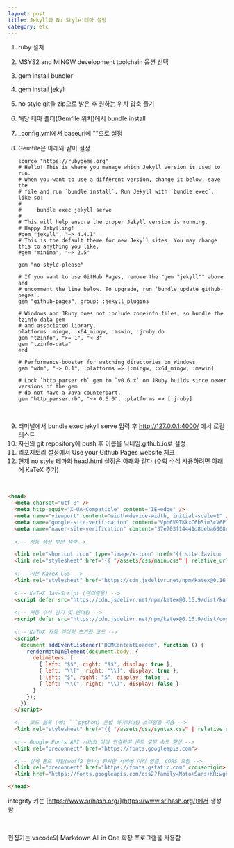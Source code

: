 ```yaml
---
layout: post
title: Jekyll과 No Style 테마 설정
category: etc
---
```


1. ruby 설치  
2. MSYS2 and MINGW development toolchain 옵션 선택  
3. gem install bundler  
4. gem install jekyll  
5. no style git을 zip으로 받은 후 원하는 위치 압축 풀기  
6. 해당 테마 폴더(Gemfile 위치)에서 bundle install
7. _config.yml에서 baseurl에 ""으로 설정  
8. Gemfile은 아래와 같이 설정  

    ```
    source "https://rubygems.org"
    # Hello! This is where you manage which Jekyll version is used to run.
    # When you want to use a different version, change it below, save the
    # file and run `bundle install`. Run Jekyll with `bundle exec`, like so:
    #
    #     bundle exec jekyll serve
    #
    # This will help ensure the proper Jekyll version is running.
    # Happy Jekylling!
    #gem "jekyll", "~> 4.4.1"
    # This is the default theme for new Jekyll sites. You may change this to anything you like.
    #gem "minima", "~> 2.5"

    gem "no-style-please"

    # If you want to use GitHub Pages, remove the "gem "jekyll"" above and
    # uncomment the line below. To upgrade, run `bundle update github-pages`.
    gem "github-pages", group: :jekyll_plugins

    # Windows and JRuby does not include zoneinfo files, so bundle the tzinfo-data gem
    # and associated library.
    platforms :mingw, :x64_mingw, :mswin, :jruby do
    gem "tzinfo", ">= 1", "< 3"
    gem "tzinfo-data"
    end

    # Performance-booster for watching directories on Windows
    gem "wdm", "~> 0.1", :platforms => [:mingw, :x64_mingw, :mswin]

    # Lock `http_parser.rb` gem to `v0.6.x` on JRuby builds since newer versions of the gem
    # do not have a Java counterpart.
    gem "http_parser.rb", "~> 0.6.0", :platforms => [:jruby]
    ``` 
&nbsp;

9. 터미널에서 bundle exec jekyll serve 입력 후 http://127.0.0.1:4000/ 에서 로컬 테스트  
10. 자신의 git repository에 push 후 이름을 닉네임.github.io로 설정  
11. 리포지토리 설정에서 Use your Github Pages website 체크  
12. 현재 no style 테마의 head.html 설정은 아래와 같다 (수학 수식 사용하려면 아래에 KaTeX 추가)

&nbsp;

```html
<head>
  <meta charset="utf-8" />
  <meta http-equiv="X-UA-Compatible" content="IE=edge" />
  <meta name="viewport" content="width=device-width, initial-scale=1" />
  <meta name="google-site-verification" content="Vph6V9TKkxC6bSim3cV6PTrIESWqZGR3rGAHZo3Tj5Q" />
  <meta name="naver-site-verification" content="37e703f14441d8deba6008e5635033e368c7074b" />
  
  <!-- 자동 생성 부분 생략-->

  <link rel="shortcut icon" type="image/x-icon" href="{{ site.favicon | relative_url }}" />
  <link rel="stylesheet" href="{{ "/assets/css/main.css" | relative_url }}" />
	
  <!-- 기본 KaTeX CSS -->
  <link rel="stylesheet" href="https://cdn.jsdelivr.net/npm/katex@0.16.9/dist/katex.css" integrity="sha384-OH8qNTHoMMVNVcKdKewlipV4SErXqccxxlg6HC9Cwjr5oZu2AdBej1TndeCirael" crossorigin="anonymous">
  
  <!-- KaTeX JavaScript (렌더링용) -->
  <script defer src="https://cdn.jsdelivr.net/npm/katex@0.16.9/dist/katex.min.js" integrity="sha384-XjKyOOlGwcjNTAIQHIpgOno0Hl1YQqzUOEleOLALmuqehneUG+vnGctmUb0ZY0l8" crossorigin="anonymous"></script>
  
  <!-- 자동 수식 감지 및 렌더링 -->
  <script defer src="https://cdn.jsdelivr.net/npm/katex@0.16.9/dist/contrib/auto-render.min.js" integrity="sha384-+VBxd3r6XgURycqtZ117nYw44OOcIax56Z4dCRWbxyPt0Koah1uHoK0o4+/RRE05" crossorigin="anonymous"></script>
  
  <!-- KaTeX 자동 렌더링 초기화 코드 -->
  <script>
    document.addEventListener("DOMContentLoaded", function () {
      renderMathInElement(document.body, {
        delimiters: [
          { left: "$$", right: "$$", display: true },
          { left: "\\[", right: "\\]", display: true },
          { left: "$", right: "$", display: false },
          { left: "\\(", right: "\\)", display: false }
        ]
      });
    });
  </script>
  
  <!-- 코드 블록 (예: ```python) 문법 하이라이팅 스타일을 적용 -->
  <link rel="stylesheet" href="{{ "/assets/css/syntax.css" | relative_url }}" />
  
  <!-- Google Fonts API 서버와 미리 연결하여 폰트 로딩 속도 향상 -->
  <link rel="preconnect" href="https://fonts.googleapis.com">

  <!-- 실제 폰트 파일(woff2 등)이 위치한 서버에 미리 연결, CORS 포함 -->
  <link rel="preconnect" href="https://fonts.gstatic.com" crossorigin>
  <link href="https://fonts.googleapis.com/css2?family=Noto+Sans+KR:wght@100..900&display=swap" rel="stylesheet">

</head>

```

integrity 키는 [https://www.srihash.org/](https://www.srihash.org/)에서 생성함

&nbsp;

편집기는 vscode와 Markdown All in One 확장 프로그램을 사용함